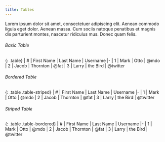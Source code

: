 ```yaml
---
title: Tables
---
```


Lorem ipsum dolor sit amet, consectetuer adipiscing elit. Aenean commodo ligula eget dolor. Aenean massa.
Cum sociis natoque penatibus et magnis dis parturient montes, nascetur ridiculus mus. Donec quam felis.

###### Basic Table

<div class="table-responsive">

{: .table}
| # | First Name | Last Name | Username
|-
| 1 | Mark       | Otto      | @mdo
| 2 | Jacob      | Thornton  | @fat
| 3 | Larry      | the Bird  | @twitter

</div>

###### Bordered Table

<div class="table-responsive">

{: .table .table-striped}
| # | First Name | Last Name | Username
|-
| 1 | Mark       | Otto      | @mdo
| 2 | Jacob      | Thornton  | @fat
| 3 | Larry      | the Bird  | @twitter

</div>

###### Striped Table

<div class="table-responsive">

{: .table .table-bordered}
| # | First Name | Last Name | Username
|-
| 1 | Mark       | Otto      | @mdo
| 2 | Jacob      | Thornton  | @fat
| 3 | Larry      | the Bird  | @twitter

</div>
